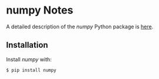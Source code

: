 # numpy Notes

A detailed description of the *numpy* Python package is 
[here](http://www.numpy.org).

## Installation

Install *numpy* with:
```bash
$ pip install numpy
```